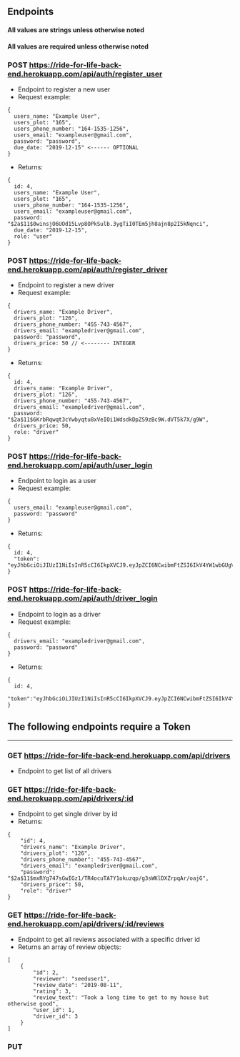 ## Endpoints

#### **All values are strings unless otherwise noted**

#### **All values are required unless otherwise noted**

### POST  https://ride-for-life-back-end.herokuapp.com/api/auth/register_user
* Endpoint to register a new user
* Request example:

```
{
  users_name: "Example User", 
  users_plot: "165", 
  users_phone_number: "164-1535-1256", 
  users_email: "exampleuser@gmail.com", 
  password: "password", 
  due_date: "2019-12-15" <------ OPTIONAL
}
```

* Returns:

```
{
  id: 4,
  users_name: "Example User",
  users_plot: "165",
  users_phone_number: "164-1535-1256",
  users_email: "exampleuser@gmail.com",
  password: "$2a$11$0winsjO6UOd15Lvp8OPkSulb.3ygTiI0TEm5jh8ajn8p2I5kNqnci",
  due_date: "2019-12-15",
  role: "user"
}
```

### POST  https://ride-for-life-back-end.herokuapp.com/api/auth/register_driver
* Endpoint to register a new driver
* Request example:

```
{
  drivers_name: "Example Driver", 
  drivers_plot: "126", 
  drivers_phone_number: "455-743-4567",
  drivers_email: "exampledriver@gmail.com",
  password: "password",
  drivers_price: 50 // <-------- INTEGER
}
```

* Returns:

```
{
  id: 4,
  drivers_name: "Example Driver",
  drivers_plot: "126",
  drivers_phone_number: "455-743-4567",
  drivers_email: "exampledriver@gmail.com",
  password: "$2a$11$6KrbRqwqt3cYwbyqtu8xVeIOi1WdsdkDpZS9zBc9W.dVT5k7X/g9W",
  drivers_price: 50,
  role: "driver"
}
```

### POST  https://ride-for-life-back-end.herokuapp.com/api/auth/user_login
* Endpoint to login as a user
* Request example: 

```
{
  users_email: "exampleuser@gmail.com",
  password: "password"
}
```

* Returns:

```
{ 
  id: 4,
  "token":    "eyJhbGciOiJIUzI1NiIsInR5cCI6IkpXVCJ9.eyJpZCI6NCwibmFtZSI6IkV4YW1wbGUgVXNlciIsInJvbGUiOiJ1c2VyIiwiaWF0IjoxNTc0MTE1OTY2LCJleHAiOjE1NzQyMDIzNjZ9.5SMRUcR0BzS6I4Bceh7UuuTzvU0IBEGI6y2QQ_jKkJM"
}
```

### POST  https://ride-for-life-back-end.herokuapp.com/api/auth/driver_login
* Endpoint to login as a driver
* Request example:


```
{
  drivers_email: "exampledriver@gmail.com",
  password: "password"
}
```

* Returns:

```
{ 
  id: 4,
  "token":"eyJhbGciOiJIUzI1NiIsInR5cCI6IkpXVCJ9.eyJpZCI6NCwibmFtZSI6IkV4YW1wbGUgRHJpdmVyIiwicm9sZSI6ImRyaXZlciIsImlhdCI6MTU3NDExNjIxMywiZXhwIjoxNTc0MjAyNjEzfQ.lza43m8Zg8uAm1hg2Na4g3EKtcb_tDlYbG3zo6GqSSc"
}
```

## **The following endpoints require a Token**
------------------------------------------

### GET  https://ride-for-life-back-end.herokuapp.com/api/drivers
* Endpoint to get list of all drivers

### GET https://ride-for-life-back-end.herokuapp.com/api/drivers/:id
* Endpoint to get single driver by id
* Returns:

```
{
    "id": 4,
    "drivers_name": "Example Driver",
    "drivers_plot": "126",
    "drivers_phone_number": "455-743-4567",
    "drivers_email": "exampledriver@gmail.com",
    "password": "$2a$11$mxRYg747sGwIGz1/TR4ocuTA7Y1okuzqp/g3sWKlDXZrpqAr/oajG",
    "drivers_price": 50,
    "role": "driver"
}
```

### GET https://ride-for-life-back-end.herokuapp.com/api/drivers/:id/reviews
* Endpoint to get all reviews associated with a specific driver id
* Returns an array of review objects:

```
[
    {
        "id": 2,
        "reviewer": "seeduser1",
        "review_date": "2019-08-11",
        "rating": 3,
        "review_text": "Took a long time to get to my house but otherwise good",
        "user_id": 1,
        "driver_id": 3
    }
]
```

### PUT 
